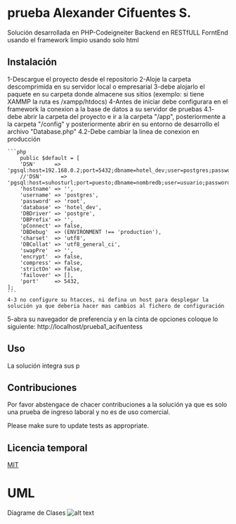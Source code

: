 # prueba Alexander Cifuentes S.

Solución desarrollada en PHP-Codeigneiter
Backend en RESTfULL
ForntEnd
usando el framework 
limpio usando solo html

## Instalación

1-Descargue el proyecto desde el repositorio
2-Aloje la carpeta descomprimida en su servidor local o empresarial
3-debe alojarlo el paquete en su carpeta donde almacene sus sitios (exemplo: si tiene XAMMP la ruta es /xampp/htdocs)
4-Antes de iniciar debe configurara en el framework la conexion a la base de datos a su servidor de pruebas
    4.1- debe abrir la carpeta del proyecto e ir a la carpeta "/app", posteriormente a la carpeta "/config" y posteriormente abrir en su entorno de desarrollo el archivo "Database.php"
    4.2-Debe cambiar la linea de conexion en producción

    ```php
        public $default = [
        'DSN'      => 'pgsql:host=192.168.0.2;port=5432;dbname=hotel_dev;user=postgres;password=root',
        //'DSN'      => 'pgsql:host=suhosturl;port=puesto;dbname=nombredb;user=usuario;password=contraseña',
        'hostname' => '',
        'username' => 'postgres',
        'password' => 'root',
        'database' => 'hotel_dev',
        'DBDriver' => 'postgre',
        'DBPrefix' => '',
        'pConnect' => false,
        'DBDebug'  => (ENVIRONMENT !== 'production'),
        'charset'  => 'utf8',
        'DBCollat' => 'utf8_general_ci',
        'swapPre'  => '',
        'encrypt'  => false,
        'compress' => false,
        'strictOn' => false,
        'failover' => [],
        'port'     => 5432,
    ];
    ```
    4-3 no configure su htacces, ni defina un host para desplegar la solución ya que deberia hacer mas cambios al fichero de configuración
5-abra su navegador de preferencia y en la cinta de opciones coloque lo siguiente: http://localhost/prueba1_acifuentess

## Uso
La solución integra sus p
## Contribuciones

Por favor abstengace de chacer contribuciones a la solución ya que es solo una prueba de ingreso laboral  y no es de uso comercial.

Please make sure to update tests as appropriate.

## Licencia temporal

[MIT](https://choosealicense.com/licenses/mit/)
 
# UML
Diagrame de Clases
![alt text](https://github.com/AL3X09/prueba1_acifuentess/tree/main/UML/uml_clases.PNG?raw=true)
